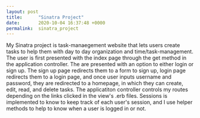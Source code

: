 ```yaml
---
layout: post
title:      "Sinatra Project"
date:       2020-10-04 16:37:48 +0000
permalink:  sinatra_project
---
```



My Sinatra project is task-manaegement website that lets users create tasks to help them with day to day organization and time/task-management. The user is first presented with the index page through the get method in the application controller. The are presented with an option to either login or sign up. The sign up page redirects them to a form to sign up, login page redirects them to a login page, and once user inputs username and password, they are redirected to a homepage, in which they can create, edit, read, and delete tasks. The applicatiton controller controls my routes depending on the links clicked in the view's .erb files. Sessions is implemented to know to keep track of each user's session, and I use helper methods to help to know when a user is logged in or not. 
